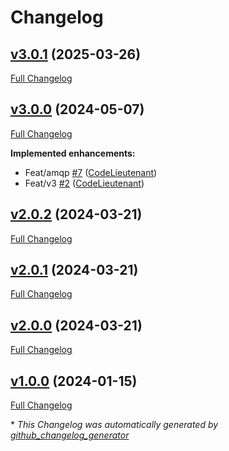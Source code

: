 # Changelog

## [v3.0.1](https://github.com/CodeLieutenant/uberfx-common/releases/tag/v3.0.1) (2025-03-26)

[Full Changelog](https://github.com/CodeLieutenant/uberfx-common/compare/v3.0.0...v3.0.1)

## [v3.0.0](https://github.com/CodeLieutenant/uberfx-common/releases/tag/v3.0.1) (2024-05-07)

[Full Changelog](https://github.com/CodeLieutenant/uberfx-common/compare/v2.0.2...v3.0.0)

**Implemented enhancements:**

- Feat/amqp [\#7](https://github.com/CodeLieutenant/uberfx-common/pull/7) ([CodeLieutenant](https://github.com/CodeLieutenant))
- Feat/v3 [\#2](https://github.com/CodeLieutenant/uberfx-common/pull/2) ([CodeLieutenant](https://github.com/CodeLieutenant))

## [v2.0.2](https://github.com/CodeLieutenant/uberfx-common/releases/tag/v3.0.1) (2024-03-21)

[Full Changelog](https://github.com/CodeLieutenant/uberfx-common/compare/v2.0.1...v2.0.2)

## [v2.0.1](https://github.com/CodeLieutenant/uberfx-common/releases/tag/v3.0.1) (2024-03-21)

[Full Changelog](https://github.com/CodeLieutenant/uberfx-common/compare/v2.0.0...v2.0.1)

## [v2.0.0](https://github.com/CodeLieutenant/uberfx-common/releases/tag/v3.0.1) (2024-03-21)

[Full Changelog](https://github.com/CodeLieutenant/uberfx-common/compare/v1.0.0...v2.0.0)

## [v1.0.0](https://github.com/CodeLieutenant/uberfx-common/releases/tag/v3.0.1) (2024-01-15)

[Full Changelog](https://github.com/CodeLieutenant/uberfx-common/compare/a2602373a7b5eb732ae4e601861b3e0d4674d5a1...v1.0.0)



\* *This Changelog was automatically generated by [github_changelog_generator](https://github.com/github-changelog-generator/github-changelog-generator)*
